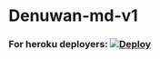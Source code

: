 # Denuwan-md-v1

### For heroku deployers: [![Deploy](https://www.herokucdn.com/deploy/button.svg)](https://heroku.com/deploy)

